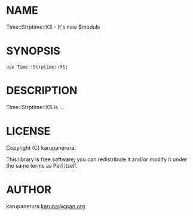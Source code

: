 # NAME

Time::Strptime::XS - It's new $module

# SYNOPSIS

    use Time::Strptime::XS;

# DESCRIPTION

Time::Strptime::XS is ...

# LICENSE

Copyright (C) karupanerura.

This library is free software; you can redistribute it and/or modify
it under the same terms as Perl itself.

# AUTHOR

karupanerura <karupa@cpan.org>
